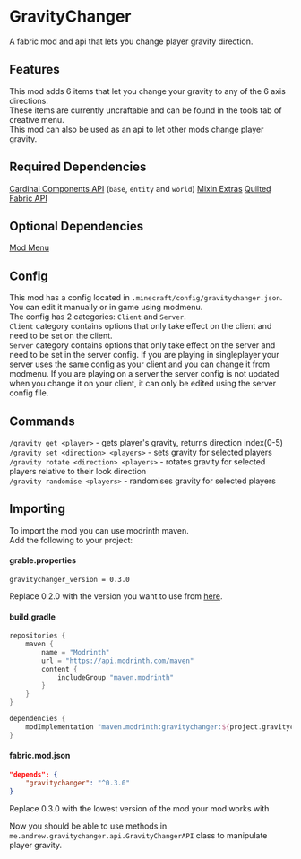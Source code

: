 # GravityChanger
A fabric mod and api that lets you change player gravity direction.

## Features
This mod adds 6 items that let you change your gravity to any of the 6 axis directions.  
These items are currently uncraftable and can be found in the tools tab of creative menu.  
This mod can also be used as an api to let other mods change player gravity.

## Required Dependencies
[Cardinal Components API](https://github.com/OnyxStudios/Cardinal-Components-API) (`base`, `entity` and `world`)
[Mixin Extras](https://github.com/LlamaLad7/MixinExtras)
[Quilted Fabric API](https://github.com/QuiltMC/quilted-fabric-api)


## Optional Dependencies
[Mod Menu](https://github.com/TerraformersMC/ModMenu)

## Config
This mod has a config located in `.minecraft/config/gravitychanger.json`. You can edit it manually or in game using modmenu.  
The config has 2 categories: `Client` and `Server`.  
`Client` category contains options that only take effect on the client and need to be set on the client.  
`Server` category contains options that only take effect on the server and need to be set in the server config. If you are playing in singleplayer your server uses the same config as your client and you can change it from modmenu. If you are playing on a server the server config is not updated when you change it on your client, it can only be edited using the server config file.

## Commands
`/gravity get <player>` - gets player's gravity, returns direction index(0-5)  
`/gravity set <direction> <players>` - sets gravity for selected players  
`/gravity rotate <direction> <players>` - rotates gravity for selected players relative to their look direction  
`/gravity randomise <players>` - randomises gravity for selected players

## Importing
To import the mod you can use modrinth maven.  
Add the following to your project:
#### grable.properties
```properties
gravitychanger_version = 0.3.0
```
Replace 0.2.0 with the version you want to use from [here](https://modrinth.com/mod/gravitychanger/versions).
#### build.gradle
```gradle
repositories {
    maven {
		name = "Modrinth"
		url = "https://api.modrinth.com/maven"
		content {
			includeGroup "maven.modrinth"
		}
	}
}

dependencies {
    modImplementation "maven.modrinth:gravitychanger:${project.gravitychanger_version}"
}
```
#### fabric.mod.json
```json
"depends": {
    "gravitychanger": "^0.3.0"
}
```
Replace 0.3.0 with the lowest version of the mod your mod works with

Now you should be able to use methods in `me.andrew.gravitychanger.api.GravityChangerAPI` class to manipulate player gravity.
